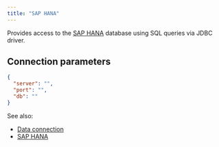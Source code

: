 ```yaml
---
title: "SAP HANA"
---
```


Provides access to the
[SAP HANA](https://www.sap.com/products/technology-platform/hana/what-is-sap-hana.html)
database using SQL queries via JDBC driver.

## Connection parameters

```json
{
  "server": "",
  "port": "",
  "db": ""
}
```

See also:

* [Data connection](../data-connection.md)
* [SAP HANA](https://www.sap.com/products/technology-platform/hana/what-is-sap-hana.html)
